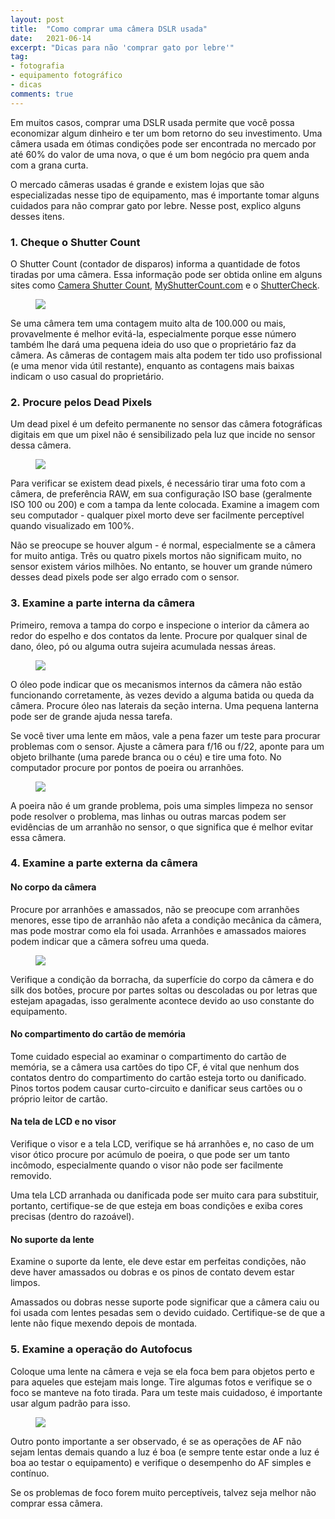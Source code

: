 ```yaml
---
layout: post
title:  "Como comprar uma câmera DSLR usada"
date:   2021-06-14
excerpt: "Dicas para não 'comprar gato por lebre'"
tag:
- fotografia
- equipamento fotográfico
- dicas
comments: true
---
```

Em muitos casos, comprar uma DSLR usada permite que você possa economizar algum dinheiro e ter um bom retorno do seu investimento. Uma câmera usada em ótimas condições pode ser encontrada no mercado por até 60% do valor de uma nova, o que é um bom negócio pra quem anda com a grana curta.

O mercado câmeras usadas é grande e existem lojas que são especializadas nesse tipo de equipamento, mas é importante tomar alguns cuidados para não comprar gato por lebre. Nesse post, explico alguns desses itens.

### 1. Cheque o Shutter Count
O Shutter Count (contador de disparos) informa a quantidade de fotos tiradas por uma câmera. Essa informação pode ser obtida online em alguns sites como <a href="https://www.camerashuttercount.com/" target="_blank">Camera Shutter Count</a>, <a href="http://www.myshuttercount.com/" target="_blank">MyShutterCount.com</a> e o <a href="https://shuttercheck.app/" target="_blank">ShutterCheck</a>.

<figure>
	<img src="https://i.imgur.com/2nc295i.png">
</figure>

Se uma câmera tem uma contagem muito alta de 100.000 ou mais, provavelmente é melhor evitá-la, especialmente porque esse número também lhe dará uma pequena ideia do uso que o proprietário faz da câmera. As câmeras de contagem mais alta podem ter tido uso profissional (e uma menor vida útil restante), enquanto as contagens mais baixas indicam o uso casual do proprietário.

### 2. Procure pelos Dead Pixels
Um dead pixel é um defeito permanente no sensor das câmera fotográficas digitais em que um pixel não é sensibilizado pela luz que incide no sensor dessa câmera.

<figure>
	<img src="https://i.imgur.com/f2YRhWv.jpg">
</figure>

Para verificar se existem dead pixels, é necessário tirar uma foto com a câmera, de preferência RAW, em sua configuração ISO base (geralmente ISO 100 ou 200) e com a tampa da lente colocada. Examine a imagem com seu computador - qualquer pixel morto deve ser facilmente perceptível quando visualizado em 100%.

Não se preocupe se houver algum - é normal, especialmente se a câmera for muito antiga. Três ou quatro pixels mortos não significam muito, no sensor existem vários milhões. No entanto, se houver um grande número desses dead pixels pode ser algo errado com o sensor.

### 3. Examine a parte interna da câmera
Primeiro, remova a tampa do corpo e inspecione o interior da câmera ao redor do espelho e dos contatos da lente. Procure por qualquer sinal de dano, óleo, pó ou alguma outra sujeira acumulada nessas áreas.

<figure>
	<img src="https://i.imgur.com/SPe3trx.png">
</figure>

O óleo pode indicar que os mecanismos internos da câmera não estão funcionando corretamente, às vezes devido a alguma batida ou queda da câmera. Procure óleo nas laterais da seção interna. Uma pequena lanterna pode ser de grande ajuda nessa tarefa.

Se você tiver uma lente em mãos, vale a pena fazer um teste para procurar problemas com o sensor. Ajuste a câmera para f/16 ou f/22, aponte para um objeto brilhante (uma parede branca ou o céu) e tire uma foto. No computador procure por pontos de poeira ou arranhões.

<figure>
	<img src="https://i.imgur.com/McgJxwA.png">
</figure>

A poeira não é um grande problema, pois uma simples limpeza no sensor pode resolver o problema, mas linhas ou outras marcas podem ser evidências de um arranhão no sensor, o que significa que é melhor evitar essa câmera.

### 4. Examine a parte externa da câmera
#### No corpo da câmera
Procure por arranhões e amassados, não se preocupe com arranhões menores, esse tipo de arranhão não afeta a condição mecânica da câmera, mas pode mostrar como ela foi usada. Arranhões e amassados ​​maiores podem indicar que a câmera sofreu uma queda.

<figure>
    <img src="https://i.imgur.com/jgV3HFb.png">
</figure>

Verifique a condição da borracha, da superfície do corpo da câmera e do silk dos botões, procure por partes soltas ou descoladas ou por letras que estejam apagadas, isso geralmente acontece devido ao uso constante do equipamento.

#### No compartimento do cartão de memória
Tome cuidado especial ao examinar o compartimento do cartão de memória, se a câmera usa cartões do tipo CF, é vital que nenhum dos contatos dentro do compartimento do cartão esteja torto ou danificado. Pinos tortos podem causar curto-circuito e danificar seus cartões ou o próprio leitor de cartão.

#### Na tela de LCD e no visor
Verifique o visor e a tela LCD, verifique se há arranhões e, no caso de um visor ótico procure por acúmulo de poeira, o que pode ser um tanto incômodo, especialmente quando o visor não pode ser facilmente removido.

Uma tela LCD arranhada ou danificada pode ser muito cara para substituir, portanto, certifique-se de que esteja em boas condições e exiba cores precisas (dentro do razoável).

#### No suporte da lente
Examine o suporte da lente, ele deve estar em perfeitas condições, não deve haver amassados ​​ou dobras e os pinos de contato devem estar limpos.

Amassados ​ou dobras nesse suporte pode significar que a câmera caiu ou foi usada com lentes pesadas sem o devido cuidado. Certifique-se de que a lente não fique mexendo depois de montada.

### 5. Examine a operação do Autofocus
Coloque uma lente na câmera e veja se ela foca bem para objetos perto e para aqueles que estejam mais longe. Tire algumas fotos e verifique se o foco se manteve na foto tirada. Para um teste mais cuidadoso, é importante usar algum padrão para isso.

<figure>
	<img src="https://i.imgur.com/KZloQ0l.jpg">
</figure>

Outro ponto importante a ser observado, é se as operações de AF não sejam lentas demais quando a luz é boa (e sempre tente estar onde a luz é boa ao testar o equipamento) e verifique o desempenho do AF simples e contínuo.

Se os problemas de foco forem muito perceptíveis, talvez seja melhor não comprar essa câmera.
